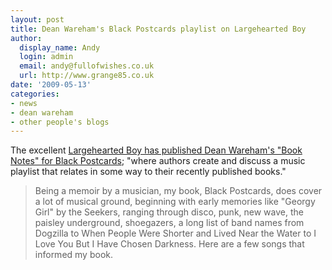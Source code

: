 ```yaml
---
layout: post
title: Dean Wareham's Black Postcards playlist on Largehearted Boy
author:
  display_name: Andy
  login: admin
  email: andy@fullofwishes.co.uk
  url: http://www.grange85.co.uk
date: '2009-05-13'
categories:
- news
- dean wareham
- other people's blogs
---
```

<p>The excellent <a href="http://www.largeheartedboy.com/blog/archive/2009/05/book_notes_dean_1.html">Largehearted Boy has published Dean Wareham's "Book Notes" for Black Postcards</a>; "where authors create and discuss a music playlist that relates in some way to their recently published books."</p>
<blockquote><p>Being a memoir by a musician, my book, Black Postcards, does cover a lot of musical ground, beginning with early memories like "Georgy Girl" by the Seekers, ranging through disco, punk, new wave, the paisley underground, shoegazers, a long list of band names from Dogzilla to When People Were Shorter and Lived Near the Water to I Love You But I Have Chosen Darkness. Here are a few songs that informed my book.</p></blockquote>
